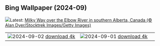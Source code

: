 ## Bing Wallpaper (2024-09)
![](https://www.bing.com/th?id=OHR.ElbowRiver_EN-CA6581725556_UHD.jpg&w=1000)Latest: [Milky Way over the Elbow River in southern Alberta, Canada (© Alan Dyer/Stocktrek Images/Getty Images)](https://www.bing.com/th?id=OHR.ElbowRiver_EN-CA6581725556_UHD.jpg)

|      |      |      |
| :----: | :----: | :----: |
|![](https://www.bing.com/th?id=OHR.ThamesLondon_EN-CA7037142112_UHD.jpg&pid=hp&w=384&h=216&rs=1&c=4)2024-09-02 [download 4k](https://www.bing.com/th?id=OHR.ThamesLondon_EN-CA7037142112_UHD.jpg)|![](https://www.bing.com/th?id=OHR.DjanetAlgeria_EN-CA7183702479_UHD.jpg&pid=hp&w=384&h=216&rs=1&c=4)2024-09-01 [download 4k](https://www.bing.com/th?id=OHR.DjanetAlgeria_EN-CA7183702479_UHD.jpg)|